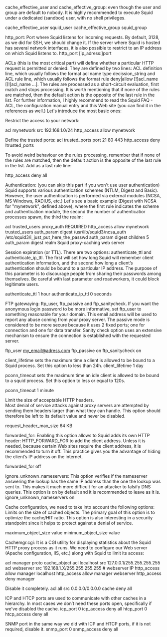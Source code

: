 cache_effective_user and cache_effective_group: even though the user and group are default to nobody. 
It is highly recommended to execute Squid under a dedicated (sandbox) user, with no shell privileges.

cache_effective_user squid_user
cache_effective_group squid_group

http_port: Port where Squid listens for incoming requests. 
By default, 3128, as we did for SSH, we should change it. 
If the server where Squid is hosted has several network interfaces, 
it is also possible to restrict to an IP address on which Squid listens to.
http_port [ip_adress:]port

ACLs (this is the most critical part) will define whether a particular HTTP request is permitted or denied. 
They are defined by two lines: ACL definition line, which usually follows the format acl name type 
decission_string and ACL rule line, which usually follows the format rule deny|allow [!]acl_name [[!]acl_name ...]. 
The rules are processed as a short-circuit evaluation, first match and stops processing. 
It is worth mentioning that if none of the rules are matched, then the default action is
the opposite of the last rule in the list. For further information, I highly recommend to read the Squid FAQ - ACL,
the configuration manual entry and this Web site (you can find it in the references as well.)
Let's introduce the most basic ones:

Restrict the access to your network:

acl mynetwork src 192.168.1.0/24
http_access allow mynetwork


Define the trusted ports:
acl trusted_ports port 21 80 443
http_access deny !trusted_ports

To avoid weird behaviour on the rules processing, remember that if none of the rules are matched, 
then the default action is the opposite of the last rule in the list. Add as a last rule line:

http_access deny all

Authentication: (you can skip this part if you won't use user authentication) 
Squid supports various authentication schemes (NTLM, Digest and Basic). 
However, the user authentication is performed via external modules (NCSA, MS Windows, RADIUS, etc.) 
Let's see a basic example (Digest with NCSA for "mynetwork", defined above), 
where the first rule indicates the scheme and authentication module, 
the second the number of authenticatior processes spawn, the third the realm:

acl trusted_users proxy_auth REQUIRED
http_access allow mynetwork trusted_users
auth_param digest /usr/lib/squid3/ncsa_auth /etc/squid3/i_just_put_here_the_passwd
auth_param digest children 5
auth_param digest realm Squid proxy-caching web server

Session expiration (or TTL). 
There are two options: authenticate_ttl and authenticate_ip_ttl. 
The first will set how long Squid will remember client authentication information, and 
the second how long a client’s authentication should be bound to a particular IP address.
The purpose of this parameter is to discourage people from sharing their passwords among themselves.
Be careful with last parameter and roadworkers, it could block legitimate users.

authenticate_ttl 1 hour
authenticate_ip_ttl 0 seconds

FTP gatewaying: ftp_user, ftp_passive and ftp_sanitycheck. 
If you want the anonymous login password to be more informative, 
set ftp_user to something reasonable for your domain. 
This email address will be used to report any abuse coming from your proxy server. 
The passive mode is considered to be more secure because it uses 2 fixed ports; 
one for connection and one for data transfer. 
Sanity check option uses an extensive mechanism to ensure the connection 
is established with the requested server.

ftp_user my_email@adress.com
ftp_passive on
ftp_sanitycheck on

client_lifetime sets the maximum time a client is allowed to be bound to a Squid process. 
Set this option to less than 24h.
client_lifetime 1 day

pconn_timeout sets the maximum time an idle client is allowed to be bound to a squid process. 
Set this option to less or equal to 120s.

pconn_timeout 1 minute

Limit the size of acceptable HTTP headers.  
Most denial of service attacks against proxy servers are attempted by sending them headers 
larger than what they can handle. This option should therefore be left to its default value and never be disabled.

request_header_max_size 64 KB

forwarded_for: Enabling this option allows to Squid adds its own HTTP header: 
HTTP_FORWARD_FOR to add the client address. Unless it is needed, because certain
Web sites require the client address, it is recommended to turn it off. 
This practice gives you the advantage of hiding the client’s IP address on the internet.

forwarded_for off


ignore_unknown_nameservers: This option verifies if the nameserver 
answering the lookup has the same IP address than the one the lookup
was sent to. This makes it much more difficult for an attacker to falsify DNS queries.
This option is on by default and it is recommended to leave as it is.
ignore_unknown_nameservers on

Cache configuration, we need to take into account the following options:
Limits on the size of cached objects. The primary goal of this option is to 
optimize the cache/HIT ratio. This option is also interesting in a security 
standpoint since it helps to protect against a denial of service.

maximum_object_size value
minimum_object_size value

Cachemgr.cgi: It is a CGI utility for displaying statistics about the Squid 
HTTP proxy process as it runs. We need to configure our Web server (Apache configuration, IIS, etc.) 
along with Squid to limit its access:

acl manager proto cache_object
acl localhost src 127.0.0.1/255.255.255.255
acl webserver src 192.168.1.X/255.255.255.255 # webserver IP
http_access allow manager localhost
http_access allow manager webserver
http_access deny manager

Disable it completely.
acl all src 0.0.0.0/0.0.0.0
cache deny all

ICP and HTCP ports are used to communicate with other caches in a hierarchy. In most cases we don’t need these ports open, specifically if we've disabled the cache.
icp_port 0
icp_access deny all
htcp_port 0
htcp_access deny all

SNMP port in the same way we did with ICP and HTCP ports, if it is not required, disable it.
snmp_port 0
snmp_access deny all
